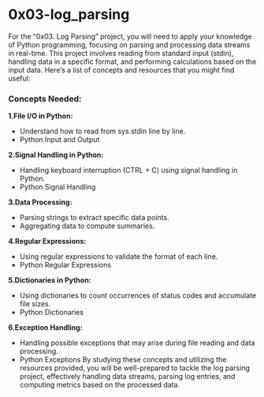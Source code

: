 # 0x03-log_parsing

For the “0x03. Log Parsing” project, you will need to apply your knowledge of Python programming, focusing on parsing and processing data streams in real-time. This project involves reading from standard input (stdin), handling data in a specific format, and performing calculations based on the input data. Here’s a list of concepts and resources that you might find useful:

### Concepts Needed:
<b>1.File I/O in Python:</b>
+ Understand how to read from sys.stdin line by line.
+ Python Input and Output

<b>2.Signal Handling in Python:</b>
+ Handling keyboard interruption (CTRL + C) using signal handling in Python.
+ Python Signal Handling

<b>3.Data Processing:</b>
+ Parsing strings to extract specific data points.
+ Aggregating data to compute summaries.

<b>4.Regular Expressions:</b>
+ Using regular expressions to validate the format of each line.
+ Python Regular Expressions

<b>5.Dictionaries in Python:</b>
+ Using dictionaries to count occurrences of status codes and accumulate file sizes.
+ Python Dictionaries

<b>6.Exception Handling:</b>
+ Handling possible exceptions that may arise during file reading and data processing.
+ Python Exceptions
By studying these concepts and utilizing the resources provided, you will be well-prepared to tackle the log parsing project, effectively handling data streams, parsing log entries, and computing metrics based on the processed data.
